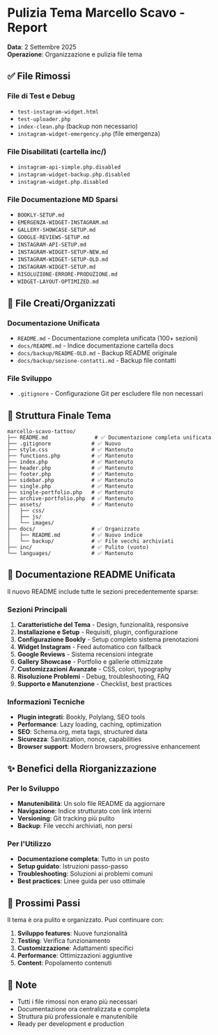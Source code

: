 # Pulizia Tema Marcello Scavo - Report

**Data**: 2 Settembre 2025  
**Operazione**: Organizzazione e pulizia file tema

## ✅ File Rimossi

### File di Test e Debug
- `test-instagram-widget.html`
- `test-uploader.php`
- `index-clean.php` (backup non necessario)
- `instagram-widget-emergency.php` (file emergenza)

### File Disabilitati (cartella inc/)
- `instagram-api-simple.php.disabled`
- `instagram-widget-backup.php.disabled`
- `instagram-widget.php.disabled`

### File Documentazione MD Sparsi
- `BOOKLY-SETUP.md`
- `EMERGENZA-WIDGET-INSTAGRAM.md`
- `GALLERY-SHOWCASE-SETUP.md`
- `GOOGLE-REVIEWS-SETUP.md`
- `INSTAGRAM-API-SETUP.md`
- `INSTAGRAM-WIDGET-SETUP-NEW.md`
- `INSTAGRAM-WIDGET-SETUP-OLD.md`
- `INSTAGRAM-WIDGET-SETUP.md`
- `RISOLUZIONE-ERRORE-PRODUZIONE.md`
- `WIDGET-LAYOUT-OPTIMIZED.md`

## 📄 File Creati/Organizzati

### Documentazione Unificata
- `README.md` - Documentazione completa unificata (100+ sezioni)
- `docs/README.md` - Indice documentazione cartella docs
- `docs/backup/README-OLD.md` - Backup README originale
- `docs/backup/sezione-contatti.md` - Backup file contatti

### File Sviluppo
- `.gitignore` - Configurazione Git per escludere file non necessari

## 📁 Struttura Finale Tema

```
marcello-scavo-tattoo/
├── README.md               # ✅ Documentazione completa unificata
├── .gitignore             # ✅ Nuovo
├── style.css              # ✅ Mantenuto
├── functions.php          # ✅ Mantenuto
├── index.php              # ✅ Mantenuto
├── header.php             # ✅ Mantenuto
├── footer.php             # ✅ Mantenuto
├── sidebar.php            # ✅ Mantenuto
├── single.php             # ✅ Mantenuto
├── single-portfolio.php   # ✅ Mantenuto
├── archive-portfolio.php  # ✅ Mantenuto
├── assets/                # ✅ Mantenuto
│   ├── css/
│   ├── js/
│   └── images/
├── docs/                  # ✅ Organizzato
│   ├── README.md          # ✅ Nuovo indice
│   └── backup/            # ✅ File vecchi archiviati
├── inc/                   # ✅ Pulito (vuoto)
└── languages/             # ✅ Mantenuto
```

## 📖 Documentazione README Unificata

Il nuovo README include tutte le sezioni precedentemente sparse:

### Sezioni Principali
1. **Caratteristiche del Tema** - Design, funzionalità, responsive
2. **Installazione e Setup** - Requisiti, plugin, configurazione
3. **Configurazione Bookly** - Setup completo sistema prenotazioni
4. **Widget Instagram** - Feed automatico con fallback
5. **Google Reviews** - Sistema recensioni integrate
6. **Gallery Showcase** - Portfolio e gallerie ottimizzate
7. **Customizzazioni Avanzate** - CSS, colori, typography
8. **Risoluzione Problemi** - Debug, troubleshooting, FAQ
9. **Supporto e Manutenzione** - Checklist, best practices

### Informazioni Tecniche
- **Plugin integrati**: Bookly, Polylang, SEO tools
- **Performance**: Lazy loading, caching, optimization
- **SEO**: Schema.org, meta tags, structured data
- **Sicurezza**: Sanitization, nonce, capabilities
- **Browser support**: Modern browsers, progressive enhancement

## ✨ Benefici della Riorganizzazione

### Per lo Sviluppo
- **Manutenibilità**: Un solo file README da aggiornare
- **Navigazione**: Indice strutturato con link interni
- **Versioning**: Git tracking più pulito
- **Backup**: File vecchi archiviati, non persi

### Per l'Utilizzo
- **Documentazione completa**: Tutto in un posto
- **Setup guidato**: Istruzioni passo-passo
- **Troubleshooting**: Soluzioni ai problemi comuni
- **Best practices**: Linee guida per uso ottimale

## 🚀 Prossimi Passi

Il tema è ora pulito e organizzato. Puoi continuare con:

1. **Sviluppo features**: Nuove funzionalità
2. **Testing**: Verifica funzionamento
3. **Customizzazione**: Adattamenti specifici
4. **Performance**: Ottimizzazioni aggiuntive
5. **Content**: Popolamento contenuti

## 📝 Note

- Tutti i file rimossi non erano più necessari
- Documentazione ora centralizzata e completa
- Struttura più professionale e manutenibile
- Ready per development e production
